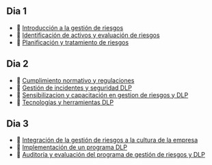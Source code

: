 ## Dia 1

- 📗 [Introducción a la gestión de riesgos](./introduccion-a-la-gestion-de-riesgos.md)
- 📗 [Identificación de activos y evaluación de riesgos](./identificacion-de-activos-y-evaluacion-de-riesgos.md)
- 📗 [Planificación y tratamiento de riesgos](./planificacion-y-tratamiento-de-riesgos.md)

## Dia 2

- 📗 [Cumplimiento normativo y regulaciones](./cumplimiento-normativo-y-regulaciones.md)
- 📗 [Gestión de incidentes y seguridad DLP](./gestion-de-incidentes-y-seguridad-dlp.md)
- 📗 [Sensibilizacion y capacitación en gestion de riesgos y DLP](./sensibilizacion-y-capacitacion-en-gestion-de-riesgos-y-dlp.md)
- 📗 [Tecnologías y herramientas DLP](./tecnologias-y-herramientas-dlp.md)

## Dia 3

- 📗 [Integración de la gestión de riesgos a la cultura de la empresa](./integracion-de-la-gestion-de-riesgos-y-dlp-en-la-cultura-de-la-empresa.md)
- 📗 [Implementación de un programa DLP](./implementacion-de-un-programa-de-dlp.md)
- 📗 [Auditoría y evaluación del programa de gestión de riesgos y DLP](./auditoria-y-evaluacion-del-programa-de-gestion-de-riesgos-y-dlp.md)
